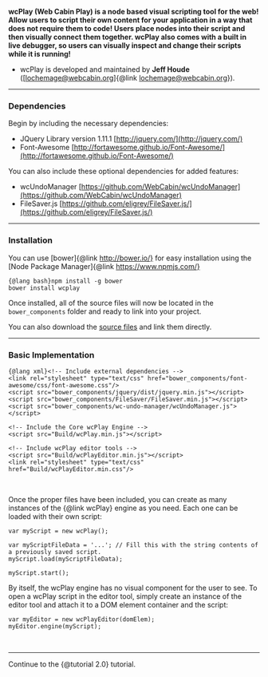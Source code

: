 **wcPlay (Web Cabin Play) is a node based visual scripting tool for the web! Allow users to script their own content for your application in a way that does not require them to code! Users place nodes into their script and then visually connect them together. wcPlay also comes with a built in live debugger, so users can visually inspect and change their scripts while it is running!**
- wcPlay is developed and maintained by **Jeff Houde** (<a href="mailto:lochemage@webcabin.org">[lochemage@webcabin.org]{@link lochemage@webcabin.org}</a>).  

****
### Dependencies ###
Begin by including the necessary dependencies:  
* JQuery Library version 1.11.1 [http://jquery.com/](http://jquery.com/)
* Font-Awesome [http://fortawesome.github.io/Font-Awesome/](http://fortawesome.github.io/Font-Awesome/)

You can also include these optional dependencies for added features:  
* wcUndoManager [https://github.com/WebCabin/wcUndoManager](https://github.com/WebCabin/wcUndoManager)
* FileSaver.js [https://github.com/eligrey/FileSaver.js/](https://github.com/eligrey/FileSaver.js/)

****
### Installation ###
You can use [bower]{@link http://bower.io/} for easy installation using the [Node Package Manager]{@link https://www.npmjs.com/}


```
{@lang bash}npm install -g bower
bower install wcplay
```
Once installed, all of the source files will now be located in the `bower_components` folder and ready to link into your project.  

You can also download the [source files](https://github.com/WebCabin/wcPlay) and link them directly.


****
### Basic Implementation ###
```
{@lang xml}<!-- Include external dependencies -->
<link rel="stylesheet" type="text/css" href="bower_components/font-awesome/css/font-awesome.css"/>
<script src="bower_components/jquery/dist/jquery.min.js"></script>
<script src="bower_components/FileSaver/FileSaver.min.js"></script>
<script src="bower_components/wc-undo-manager/wcUndoManager.js"></script>

<!-- Include the Core wcPlay Engine -->
<script src="Build/wcPlay.min.js"></script>

<!-- Include wcPlay editor tools -->
<script src="Build/wcPlayEditor.min.js"></script>
<link rel="stylesheet" type="text/css" href="Build/wcPlayEditor.min.css"/>
```
<br>

Once the proper files have been included, you can create as many instances of the {@link wcPlay} engine as you need. Each one can be loaded with their own script:
```
var myScript = new wcPlay();

var myScriptFileData = '...'; // Fill this with the string contents of a previously saved script.
myScript.load(myScriptFileData);

myScript.start();
```
By itself, the wcPlay engine has no visual component for the user to see. To open a wcPlay script in the editor tool, simply create an instance of the editor tool and attach it to a DOM element container and the script:
```
var myEditor = new wcPlayEditor(domElem);
myEditor.engine(myScript);
```
<br>


****
Continue to the {@tutorial 2.0} tutorial.  
